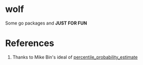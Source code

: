 # wolf
Some go packages and __JUST FOR FUN__


# References

1. Thanks to Mike Bin's ideal of [percentile_probability_estimate](https://github.com/mikewei/blogs/blob/master/2016-05-29-percentile_probability_estimate.md)

